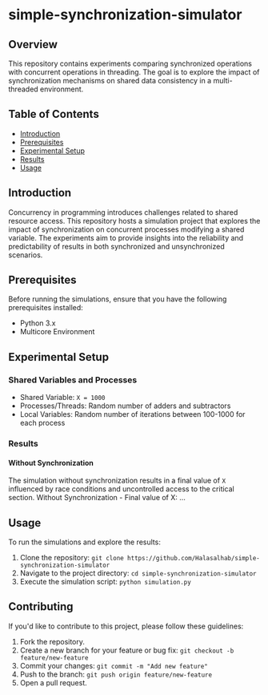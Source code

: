 # simple-synchronization-simulator

## Overview

This repository contains experiments comparing synchronized operations with concurrent operations in threading. The goal is to explore the impact of synchronization mechanisms on shared data consistency in a multi-threaded environment.

## Table of Contents

- [Introduction](#introduction)
- [Prerequisites](#prerequisites)
- [Experimental Setup](#experimental-setup)
- [Results](#results)
- [Usage](#usage)

## Introduction

Concurrency in programming introduces challenges related to shared resource access. This repository hosts a simulation project that explores the impact of synchronization on concurrent processes modifying a shared variable. The experiments aim to provide insights into the reliability and predictability of results in both synchronized and unsynchronized scenarios.

## Prerequisites

Before running the simulations, ensure that you have the following prerequisites installed:

- Python 3.x
- Multicore Environment 

## Experimental Setup

### Shared Variables and Processes

- Shared Variable: `X = 1000`
- Processes/Threads: Random number of adders and subtractors
- Local Variables: Random number of iterations between 100-1000 for each process

### Results

#### Without Synchronization

The simulation without synchronization results in a final value of `X` influenced by race conditions and uncontrolled access to the critical section.
Without Synchronization - Final value of X: ...

## Usage

To run the simulations and explore the results:

1. Clone the repository: `git clone https://github.com/Halasalhab/simple-synchronization-simulator`
2. Navigate to the project directory: `cd simple-synchronization-simulator`
3. Execute the simulation script: `python simulation.py`

## Contributing

If you'd like to contribute to this project, please follow these guidelines:

1. Fork the repository.
2. Create a new branch for your feature or bug fix: `git checkout -b feature/new-feature`
3. Commit your changes: `git commit -m "Add new feature"`
4. Push to the branch: `git push origin feature/new-feature`
5. Open a pull request.

